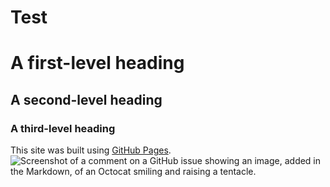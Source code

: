 # Test
# A first-level heading
## A second-level heading
### A third-level heading
This site was built using [GitHub Pages](https://pages.github.com/).
![Screenshot of a comment on a GitHub issue showing an image, added in the Markdown, of an Octocat smiling and raising a tentacle.](https://myoctocat.com/assets/images/base-octocat.svg)
